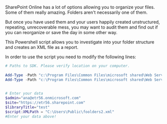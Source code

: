 SharePoint Online has a lot of options allowing you to organize your files. Some of them really amazing. Folders aren't necessarily one of them. 

But once you have used them and your users happily created unstructured, repeating, unrecoverable mess, you may want to audit them and find out if you can reorganize or save the day in some other way.

This Powershell script allows you to investigate into your folder structure and creates an XML file as a report.

 



 

 

In order to use the script you need to modify the following lines:

```PowerShell
# Paths to SDK. Please verify location on your computer. 
 
Add-Type -Path "c:\Program Files\Common Files\microsoft shared\Web Server Extensions\16\ISAPI\Microsoft.SharePoint.Client.dll" 
Add-Type -Path "c:\Program Files\Common Files\microsoft shared\Web Server Extensions\16\ISAPI\Microsoft.SharePoint.Client.Runtime.dll"  
 
 
# Enter your data 
$admin="ana@etr56.onmicrosoft.com" 
$site="https://etr56.sharepoint.com" 
$libraryTitle="test" 
$script:XMLPath = "C:\Users\Public\foolders2.xml" 
#Enter your data above! 
 
 ```

 

 


